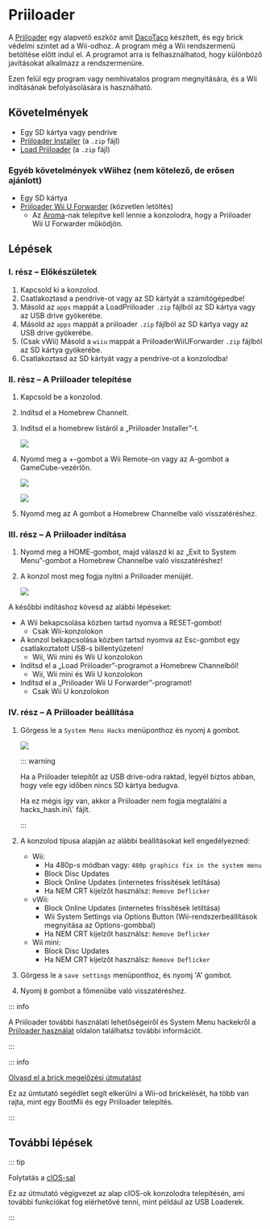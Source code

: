 # Priiloader

A [Priiloader](https://github.com/DacoTaco/priiloader) egy alapvető eszköz amit [DacoTaco](https://github.com/DacoTaco) készített, és egy brick védelmi szintet ad a Wii-odhoz. A program még a Wii rendszermenü betöltése előtt indul el. A programot arra is felhasználhatod, hogy különböző javításokat alkalmazz a rendszermenüre.

Ezen felül egy program vagy nemhivatalos program megnyitására, és a Wii indításának befolyásolására is használható.

## Követelmények

- Egy SD kártya vagy pendrive
- [Priiloader Installer](https://oscwii.org/library/app/priiloader) (a `.zip` fájl)
- [Load Priiloader](https://oscwii.org/library/app/loadpriiloader) (a `.zip` fájl)

### Egyéb követelmények vWiihez (nem kötelező, de erősen ajánlott)

- Egy SD kártya
- [Priiloader Wii U Forwarder](https://github.com/DacoTaco/priiloader/releases/download/0.10.0/PriiloaderWiiUForwarder.zip) (közvetlen letöltés)
  - Az [Aroma](https://wiiu.hacks.guide/aroma/getting-started)-nak telepítve kell lennie a konzolodra, hogy a Priiloader Wii U Forwarder működjön.

## Lépések

### I. rész – Előkészületek

1. Kapcsold ki a konzolod.
2. Csatlakoztasd a pendrive-ot vagy az SD kártyát a számítógépedbe!
3. Másold az `apps` mappát a LoadPriiloader `.zip` fájlból az SD kártya vagy az USB drive gyökerébe.
4. Másold az `apps` mappát a priiloader `.zip` fájlból az SD kártya vagy az USB drive gyökerébe.
5. (Csak vWii) Másold a `wiiu` mappát a PriiloaderWiiUForwarder `.zip` fájlból az SD kártya gyökerébe.
6. Csatlakoztasd az SD kártyát vagy a pendrive-ot a konzolodba!

### II. rész – A Priiloader telepítése

1. Kapcsold be a konzolod.

2. Indítsd el a Homebrew Channelt.

3. Indítsd el a homebrew listáról a „Priiloader Installer”-t.

   ![](/images/hbc/priiloader-and-loadpriiloader.png)

4. Nyomd meg a +-gombot a Wii Remote-on vagy az A-gombot a GameCube-vezérlőn.

   ![](/images/priiloader/installer.png)

   ![](/images/priiloader/installing.png)

5. Nyomd meg az A gombot a Homebrew Channelbe való visszatéréshez.

### III. rész – A Priiloader indítása

1. Nyomd meg a HOME-gombot, majd válaszd ki az „Exit to System Menu”-gombot a Homebrew Channelbe való visszatéréshez!
2. A konzol most meg fogja nyitni a Priiloader menüjét.

   ![](/images/priiloader/menu.png)

A későbbi indításhoz kövesd az alábbi lépéseket:

- A Wii bekapcsolása közben tartsd nyomva a RESET-gombot!
  - Csak Wii-konzolokon
- A konzol bekapcsolása közben tartsd nyomva az Esc-gombot egy csatlakoztatott USB-s billentyűzeten!
  - Wii, Wii mini és Wii U konzolokon
- Indítsd el a „Load Priiloader”-programot a Homebrew Channelből!
  - Wii, Wii mini és Wii U konzolokon
- Indítsd el a „Priiloader Wii U Forwarder”-programot!
  - Csak Wii U konzolokon

### IV. rész – A Priiloader beállítása

1. Görgess le a `System Menu Hacks` menüponthoz és nyomj `A` gombot.

   ![](/images/priiloader/menu_hacks.png)

   ::: warning

   Ha a Priiloader telepítőt az USB drive-odra raktad, legyél biztos abban, hogy vele egy időben nincs SD kártya bedugva.

   Ha ez mégis így van, akkor a Priiloader nem fogja megtalálni a hacks_hash.ini\\` fájlt.

   :::

2. A konzolod típusa alapján az alábbi beállításokat kell engedélyezned:
   - Wii:
     - Ha 480p-s módban vagy: `480p graphics fix in the system menu`
     - Block Disc Updates
     - Block Online Updates (internetes frissítések letiltása)
     - Ha NEM CRT kijelzőt használsz: `Remove Deflicker`
   - vWii:
     - Block Online Updates (internetes frissítések letiltása)
     - Wii System Settings via Options Button (Wii-rendszerbeállítások megnyitása az Options-gombbal)
     - Ha NEM CRT kijelzőt használsz: `Remove Deflicker`
   - Wii mini:
     - Block Disc Updates
     - Ha NEM CRT kijelzőt használsz: `Remove Deflicker`

3. Görgess le a `save settings` menüponthoz, és nyomj 'A' gombot.

4. Nyomj `B` gombot a főmenübe való visszatéréshez.

::: info

A Priiloader további használati lehetőségeiről és System Menu hackekről a [Priiloader használat](priiloader-usage) oldalon találhatsz további információt.

:::

::: info

[Olvasd el a brick megelőzési útmutatást](bricks#brick-prevention)

Ez az úmtutató segédlet segít elkerülni a Wii-od brickelését, ha több van rajta, mint egy BootMii és egy Priiloader telepítés.

:::

## További lépések

::: tip

Folytatás a [cIOS-sal](cios)

Ez az útmutató végigvezet az alap cIOS-ok konzolodra telepítésén, ami további funkciókat fog elérhetővé tenni, mint például az USB Loaderek.

:::
